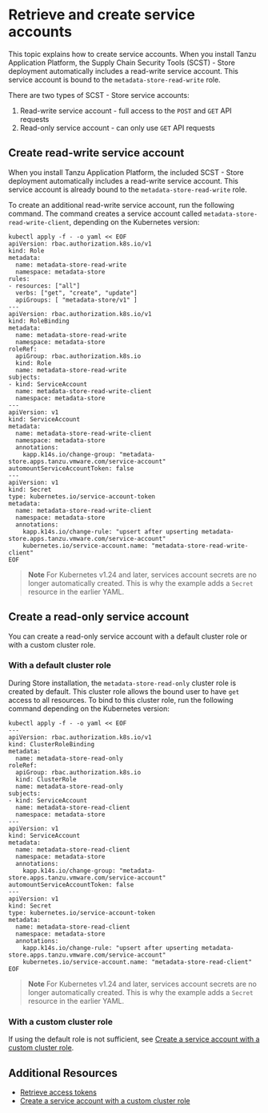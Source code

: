 # Retrieve and create service accounts

This topic explains how to create service accounts.
When you install Tanzu Application Platform, the Supply Chain Security
Tools (SCST) - Store deployment automatically includes a read-write service
account.
This service account is bound to the `metadata-store-read-write` role.

There are two types of SCST - Store service accounts:

1. Read-write service account - full access to the `POST` and `GET` API requests
2. Read-only service account - can only use `GET` API requests

## <a id='rw-serv-accts'></a> Create read-write service account

When you install Tanzu Application Platform, the included SCST - Store deployment automatically includes a read-write service account.
This service account is already bound to the `metadata-store-read-write` role.

To create an additional read-write service account, run the following command.
The command creates a service account called `metadata-store-read-write-client`, depending on the Kubernetes version:

```console
kubectl apply -f - -o yaml << EOF
apiVersion: rbac.authorization.k8s.io/v1
kind: Role
metadata:
  name: metadata-store-read-write
  namespace: metadata-store
rules:
- resources: ["all"]
  verbs: ["get", "create", "update"]
  apiGroups: [ "metadata-store/v1" ]
---
apiVersion: rbac.authorization.k8s.io/v1
kind: RoleBinding
metadata:
  name: metadata-store-read-write
  namespace: metadata-store
roleRef:
  apiGroup: rbac.authorization.k8s.io
  kind: Role
  name: metadata-store-read-write
subjects:
- kind: ServiceAccount
  name: metadata-store-read-write-client
  namespace: metadata-store
---
apiVersion: v1
kind: ServiceAccount
metadata:
  name: metadata-store-read-write-client
  namespace: metadata-store
  annotations:
    kapp.k14s.io/change-group: "metadata-store.apps.tanzu.vmware.com/service-account"
automountServiceAccountToken: false
---
apiVersion: v1
kind: Secret
type: kubernetes.io/service-account-token
metadata:
  name: metadata-store-read-write-client
  namespace: metadata-store
  annotations:
    kapp.k14s.io/change-rule: "upsert after upserting metadata-store.apps.tanzu.vmware.com/service-account"
    kubernetes.io/service-account.name: "metadata-store-read-write-client"
EOF
```

> **Note** For Kubernetes v1.24 and later, services account secrets are no
> longer automatically created.
> This is why the example adds a `Secret` resource in the earlier YAML.

## <a id='ro-serv-accts'></a>Create a read-only service account

You can create a read-only service account with a default cluster role or with a custom cluster role.

### With a default cluster role

During Store installation, the `metadata-store-read-only` cluster role
is created by default. This cluster role allows the bound user to have `get`
access to all resources. To bind to this cluster role, run the following command
depending on the Kubernetes version:

```console
kubectl apply -f - -o yaml << EOF
---
apiVersion: rbac.authorization.k8s.io/v1
kind: ClusterRoleBinding
metadata:
  name: metadata-store-read-only
roleRef:
  apiGroup: rbac.authorization.k8s.io
  kind: ClusterRole
  name: metadata-store-read-only
subjects:
- kind: ServiceAccount
  name: metadata-store-read-client
  namespace: metadata-store
---
apiVersion: v1
kind: ServiceAccount
metadata:
  name: metadata-store-read-client
  namespace: metadata-store
  annotations:
    kapp.k14s.io/change-group: "metadata-store.apps.tanzu.vmware.com/service-account"
automountServiceAccountToken: false
---
apiVersion: v1
kind: Secret
type: kubernetes.io/service-account-token
metadata:
  name: metadata-store-read-client
  namespace: metadata-store
  annotations:
    kapp.k14s.io/change-rule: "upsert after upserting metadata-store.apps.tanzu.vmware.com/service-account"
    kubernetes.io/service-account.name: "metadata-store-read-client"
EOF
```

> **Note** For Kubernetes v1.24 and later, services account secrets are no
> longer automatically created.
> This is why the example adds a `Secret` resource in the earlier YAML.

### With a custom cluster role

If using the default role is not sufficient, see [Create a service account with a custom cluster role](custom-role.hbs.md).

## Additional Resources

- [Retrieve access tokens](retrieve-access-tokens.hbs.md)
- [Create a service account with a custom cluster role](custom-role.hbs.md)
